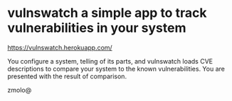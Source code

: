# vulnswatch a simple app to track vulnerabilities in your system

https://vulnswatch.herokuapp.com/

You configure a system, telling of its parts, and vulnswatch loads CVE descriptions to compare
your system to the known vulnerabilities. You are presented with the result of comparison.

zmolo@

